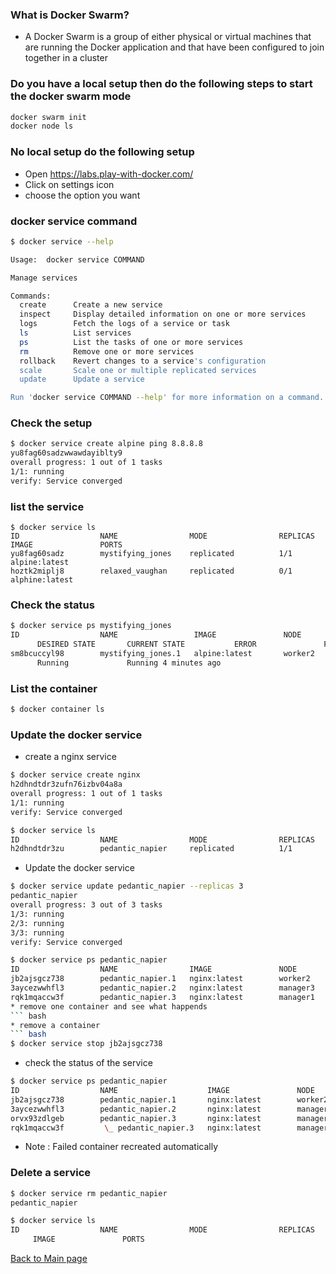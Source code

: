 ### What is Docker Swarm?
* A Docker Swarm is a group of either physical or virtual machines that are running the Docker application and that have been configured to join together in a cluster

### Do you have a local setup then do the following steps to start the docker swarm mode
``` bash
docker swarm init 
docker node ls

```
### No local setup do the following setup 
* Open https://labs.play-with-docker.com/
* Click on settings icon
* choose the option you want 

### docker service command 
``` bash
$ docker service --help

Usage:  docker service COMMAND

Manage services

Commands:
  create      Create a new service
  inspect     Display detailed information on one or more services
  logs        Fetch the logs of a service or task
  ls          List services
  ps          List the tasks of one or more services
  rm          Remove one or more services
  rollback    Revert changes to a service's configuration
  scale       Scale one or multiple replicated services
  update      Update a service

Run 'docker service COMMAND --help' for more information on a command.
```
### Check the setup
``` bash
$ docker service create alpine ping 8.8.8.8
yu8fag60sadzwwawdayiblty9
overall progress: 1 out of 1 tasks 
1/1: running   
verify: Service converged 
```
### list the service
```
$ docker service ls
ID                  NAME                MODE                REPLICAS            IMAGE               PORTS
yu8fag60sadz        mystifying_jones    replicated          1/1                 alpine:latest       
hoztk2miplj8        relaxed_vaughan     replicated          0/1                 alphine:latest      
```
### Check the status
``` bash
$ docker service ps mystifying_jones
ID                  NAME                 IMAGE               NODE          
      DESIRED STATE       CURRENT STATE           ERROR               PORTS
sm8bcuccyl98        mystifying_jones.1   alpine:latest       worker2       
      Running             Running 4 minutes ago 
```
### List the container
``` bash
$ docker container ls
```
### Update the docker service
* create a nginx service
``` bash
$ docker service create nginx 
h2dhndtdr3zufn76izbv04a8a
overall progress: 1 out of 1 tasks 
1/1: running   
verify: Service converged 

$ docker service ls
ID                  NAME                MODE                REPLICAS            IMAGE               PORTS      
h2dhndtdr3zu        pedantic_napier     replicated          1/1  
```
* Update the docker service
``` bash
$ docker service update pedantic_napier --replicas 3
pedantic_napier
overall progress: 3 out of 3 tasks 
1/3: running   
2/3: running   
3/3: running   
verify: Service converged 
```
``` bash
$ docker service ps pedantic_napier
ID                  NAME                IMAGE               NODE                DESIRED STATE       CURRENT STATE           ERROR               PORTS
jb2ajsgcz738        pedantic_napier.1   nginx:latest        worker2             Running             Running 8 minutes ago                       
3aycezwwhfl3        pedantic_napier.2   nginx:latest        manager3            Running             Running 3 minutes ago                       
rqk1mqaccw3f        pedantic_napier.3   nginx:latest        manager1            Running             Running 3 minutes ago    ```
* remove one container and see what happends
``` bash
* remove a container
``` bash
$ docker service stop jb2ajsgcz738
```
* check the status of the service
``` bash
$ docker service ps pedantic_napier 
ID                  NAME                    IMAGE               NODE                DESIRED STATE       CURRENT STATE            ERROR                         PORTS
jb2ajsgcz738        pedantic_napier.1       nginx:latest        worker2             Running             Running 30 minutes ago                                 
3aycezwwhfl3        pedantic_napier.2       nginx:latest        manager3            Running             Running 26 minutes ago                                 
orvx93zdlgeb        pedantic_napier.3       nginx:latest        manager1            Running             Running 5 minutes ago                                  
rqk1mqaccw3f         \_ pedantic_napier.3   nginx:latest        manager1            Shutdown            Failed 5 minutes ago     "task: non-zero exit 
```
* Note : Failed container recreated automatically 
### Delete a service
``` bash
$ docker service rm pedantic_napier 
pedantic_napier

$ docker service ls
ID                  NAME                MODE                REPLICAS       
     IMAGE               PORTS
```
[Back to Main page](https://github.com/blrk/learn-docker.io/wiki)
